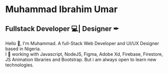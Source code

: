 # **Muhammad Ibrahim Umar**
## **Fullstack Developer 💻| Designer ✒**
 Hello 👋, I'm Muhammad. A full-Stack Web Developer and UI/UX Designer
        based in Nigeria. <br />
        I 💖 working with Javascript, NodeJS, Figma, Adobe Xd, Firebase,
        Firestore, JS Animation libraries and Bootstrap. But i am always open to
        learn new technologies.



<!--
**muhammadui/muhammadui** is a ✨ _special_ ✨ repository because its `README.md` (this file) appears on your GitHub profile.

Here are some ideas to get you started:

- 🔭 I’m currently working on ...
- 🌱 I’m currently learning ...
- 👯 I’m looking to collaborate on ...
- 🤔 I’m looking for help with ...
- 💬 Ask me about ...
- 📫 How to reach me: ...
- 😄 Pronouns: ...
- ⚡ Fun fact: ...
-->
